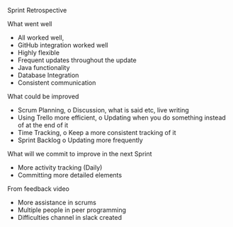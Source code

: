 Sprint Retrospective

What went well 
-	All worked well, 
-	GitHub integration worked well
-	Highly flexible 
-	Frequent updates throughout the update
-	Java functionality
-	Database Integration
-	Consistent communication

What could be improved
-	Scrum Planning, 
o	Discussion, what is said etc, live writing
-	Using Trello more efficient, 
o	Updating when you do something instead of at the end of it
-	Time Tracking, 
o	Keep a more consistent tracking of it
-	Sprint Backlog 
o	Updating more frequently

What will we commit to improve in the next Sprint
-	More activity tracking (Daily) 
-	Committing more detailed elements

From feedback video
-	More assistance in scrums
-	Multiple people in peer programming
-	Difficulties channel in slack created
